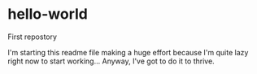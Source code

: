 # hello-world
First repostory

I'm starting this readme file making a huge effort because I'm quite lazy right now to start working...
Anyway, I've got to do it to thrive.
